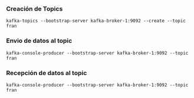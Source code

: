  ### Creación de Topics
 ```
 kafka-topics --bootstrap-server kafka-broker-1:9092 --create --topic fran
 ```

### Envio de datos al topic

```
kafka-console-producer --bootstrap-server kafka-broker-1:9092 --topic fran
```


### Recepción de datos al topic

```
kafka-console-producer --bootstrap-server kafka-broker-1:9092 --topic fran
```
